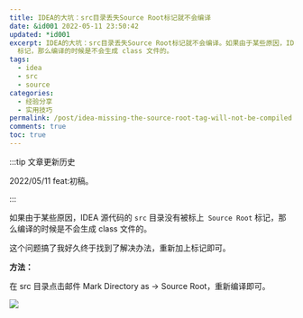 ```yaml
---
title: IDEA的大坑：src目录丢失Source Root标记就不会编译
date: &id001 2022-05-11 23:50:42
updated: *id001
excerpt: IDEA的大坑：src目录丢失Source Root标记就不会编译。如果由于某些原因，IDEA 源代码的 src 目录没有被标上 Source Root
  标记，那么编译的时候是不会生成 class 文件的。
tags:
  - idea
  - src
  - source
categories:
  - 经验分享
  - 实用技巧
permalink: /post/idea-missing-the-source-root-tag-will-not-be-compiled.html
comments: true
toc: true
---
```

:::tip 文章更新历史

2022/05/11 feat:初稿。

:::

如果由于某些原因，IDEA 源代码的 `src` 目录没有被标上` Source Root` 标记，那么编译的时候是不会生成 class 文件的。

这个问题搞了我好久终于找到了解决办法，重新加上标记即可。

**方法：**

在 src 目录点击邮件 Mark Directory as -> Source Root，重新编译即可。

![](https://img1.terwer.space/20220511200506.png)